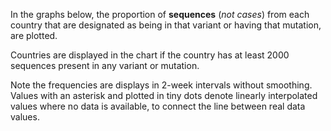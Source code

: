 In the graphs below, the proportion of **sequences** (_not cases_) from each country that are designated as being in that variant or having that mutation, are plotted.

Countries are displayed in the chart if the country has at least 2000 sequences present in any variant or mutation.

Note the frequencies are displays in 2-week intervals without smoothing. Values with an asterisk and plotted in tiny dots denote linearly interpolated values where no data is available, to connect the line between real data values.